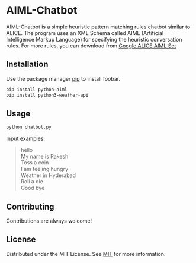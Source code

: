 # AIML-Chatbot

AIML-Chatbot is a simple heuristic pattern matching rules chatbot similar to ALICE. The program uses an XML Schema called AIML (Artificial Intelligence Markup Language) for specifying the heuristic conversation rules. For more rules, you can download from [Google ALICE AIML Set](https://code.google.com/archive/p/aiml-en-us-foundation-alice/)

## Installation

Use the package manager [pip](https://pip.pypa.io/en/stable/) to install foobar.

```bash
pip install python-aiml
pip install python3-weather-api
```

## Usage

```python
python chatbot.py
```
Input examples:
>hello\
>My name is Rakesh\
>Toss a coin\
>I am feeling hungry\
>Weather in Hyderabad\
>Roll a die\
>Good bye


## Contributing
Contributions are always welcome!

## License
Distributed under the MIT License. See [MIT](https://github.com/crakesh27/AIML-Chatbot/blob/master/LICENSE) for more information.
